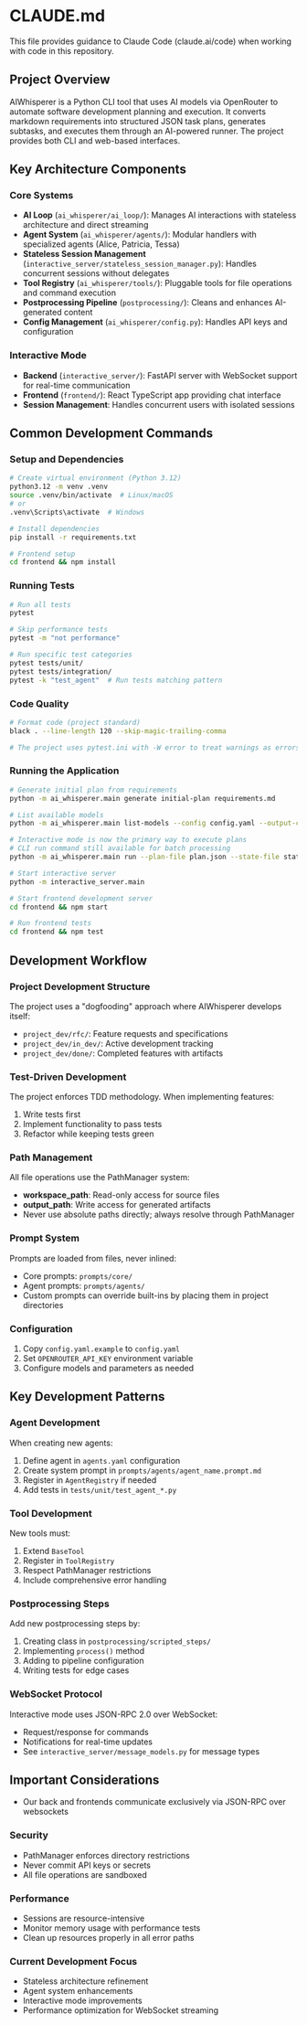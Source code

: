 # CLAUDE.md

This file provides guidance to Claude Code (claude.ai/code) when working with code in this repository.

## Project Overview

AIWhisperer is a Python CLI tool that uses AI models via OpenRouter to automate software development planning and execution. It converts markdown requirements into structured JSON task plans, generates subtasks, and executes them through an AI-powered runner. The project provides both CLI and web-based interfaces.

## Key Architecture Components

### Core Systems
- **AI Loop** (`ai_whisperer/ai_loop/`): Manages AI interactions with stateless architecture and direct streaming
- **Agent System** (`ai_whisperer/agents/`): Modular handlers with specialized agents (Alice, Patricia, Tessa)
- **Stateless Session Management** (`interactive_server/stateless_session_manager.py`): Handles concurrent sessions without delegates
- **Tool Registry** (`ai_whisperer/tools/`): Pluggable tools for file operations and command execution
- **Postprocessing Pipeline** (`postprocessing/`): Cleans and enhances AI-generated content
- **Config Management** (`ai_whisperer/config.py`): Handles API keys and configuration

### Interactive Mode
- **Backend** (`interactive_server/`): FastAPI server with WebSocket support for real-time communication
- **Frontend** (`frontend/`): React TypeScript app providing chat interface
- **Session Management**: Handles concurrent users with isolated sessions

## Common Development Commands

### Setup and Dependencies
```bash
# Create virtual environment (Python 3.12)
python3.12 -m venv .venv
source .venv/bin/activate  # Linux/macOS
# or
.venv\Scripts\activate  # Windows

# Install dependencies
pip install -r requirements.txt

# Frontend setup
cd frontend && npm install
```

### Running Tests
```bash
# Run all tests
pytest

# Skip performance tests
pytest -m "not performance"

# Run specific test categories
pytest tests/unit/
pytest tests/integration/
pytest -k "test_agent"  # Run tests matching pattern
```

### Code Quality
```bash
# Format code (project standard)
black . --line-length 120 --skip-magic-trailing-comma

# The project uses pytest.ini with -W error to treat warnings as errors
```

### Running the Application
```bash
# Generate initial plan from requirements
python -m ai_whisperer.main generate initial-plan requirements.md

# List available models
python -m ai_whisperer.main list-models --config config.yaml --output-csv models.csv

# Interactive mode is now the primary way to execute plans
# CLI run command still available for batch processing
python -m ai_whisperer.main run --plan-file plan.json --state-file state.json --config config.yaml

# Start interactive server
python -m interactive_server.main

# Start frontend development server
cd frontend && npm start

# Run frontend tests
cd frontend && npm test
```

## Development Workflow

### Project Development Structure
The project uses a "dogfooding" approach where AIWhisperer develops itself:
- `project_dev/rfc/`: Feature requests and specifications
- `project_dev/in_dev/`: Active development tracking
- `project_dev/done/`: Completed features with artifacts

### Test-Driven Development
The project enforces TDD methodology. When implementing features:
1. Write tests first
2. Implement functionality to pass tests
3. Refactor while keeping tests green

### Path Management
All file operations use the PathManager system:
- **workspace_path**: Read-only access for source files
- **output_path**: Write access for generated artifacts
- Never use absolute paths directly; always resolve through PathManager

### Prompt System
Prompts are loaded from files, never inlined:
- Core prompts: `prompts/core/`
- Agent prompts: `prompts/agents/`
- Custom prompts can override built-ins by placing them in project directories

### Configuration
1. Copy `config.yaml.example` to `config.yaml`
2. Set `OPENROUTER_API_KEY` environment variable
3. Configure models and parameters as needed

## Key Development Patterns

### Agent Development
When creating new agents:
1. Define agent in `agents.yaml` configuration
2. Create system prompt in `prompts/agents/agent_name.prompt.md`
3. Register in `AgentRegistry` if needed
4. Add tests in `tests/unit/test_agent_*.py`

### Tool Development
New tools must:
1. Extend `BaseTool`
2. Register in `ToolRegistry`
3. Respect PathManager restrictions
4. Include comprehensive error handling

### Postprocessing Steps
Add new postprocessing steps by:
1. Creating class in `postprocessing/scripted_steps/`
2. Implementing `process()` method
3. Adding to pipeline configuration
4. Writing tests for edge cases

### WebSocket Protocol
Interactive mode uses JSON-RPC 2.0 over WebSocket:
- Request/response for commands
- Notifications for real-time updates
- See `interactive_server/message_models.py` for message types

## Important Considerations

- Our back and frontends communicate exclusively via JSON-RPC over websockets

### Security
- PathManager enforces directory restrictions
- Never commit API keys or secrets
- All file operations are sandboxed

### Performance
- Sessions are resource-intensive
- Monitor memory usage with performance tests
- Clean up resources properly in all error paths

### Current Development Focus
- Stateless architecture refinement
- Agent system enhancements
- Interactive mode improvements
- Performance optimization for WebSocket streaming
